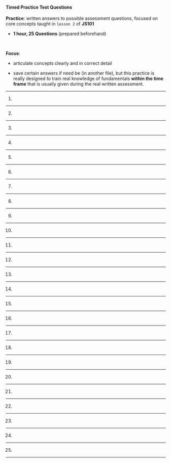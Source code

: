 #### Timed Practice Test Questions ####

**Practice**: written answers to possible assessment questions, focused on core concepts taught in `lesson 2` of **JS101**

- **1 hour, 25 Questions** (prepared beforehand)

<br>

**Focus**: 

- articulate concepts clearly and in correct detail 

- save certain answers if need be (in another file), but this practice is really designed to train real knowledge of fundamentals **within the time frame** that is usually given during the real written assessment.

___

1. 




___

2. 



___

3. 



___

4. 



___

5. 



___

6. 



___

7. 



___

8. 



___

9. 




___

10. 




___

11. 





___

12. 





___

13. 






___

14. 






___

15. 






___

16. 






___

17. 






___

18. 






___

19. 






___

20. 







___

21. 





___

22. 





___

23. 





___

24. 







___

25. 







___
